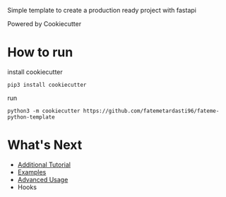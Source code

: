 Simple template to create a production ready project with fastapi 

Powered by Cookiecutter

# How to run

install cookiecutter

    pip3 install cookiecutter

run 

    python3 -m cookiecutter https://github.com/fatemetardasti96/fateme-python-template

# What's Next

- [Additional Tutorial](https://cookiecutter.readthedocs.io/en/1.7.3/tutorials.html)
- [Examples](https://awesomeopensource.com/projects/cookiecutter)
- [Advanced Usage](https://cookiecutter.readthedocs.io/en/stable/advanced/index.html)
- Hooks